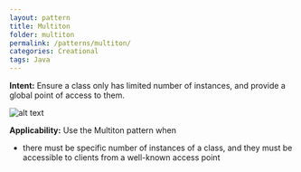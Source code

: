 ```yaml
---
layout: pattern
title: Multiton
folder: multiton
permalink: /patterns/multiton/
categories: Creational
tags: Java
---
```


**Intent:** Ensure a class only has limited number of instances, and provide a
global point of access to them.

![alt text](./etc/multiton.png "Multiton")

**Applicability:** Use the Multiton pattern when

* there must be specific number of instances of a class, and they must be accessible to clients from a well-known access point
